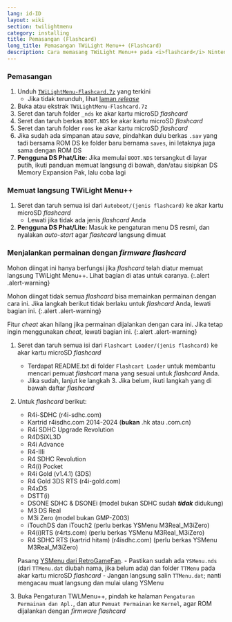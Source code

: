 ```yaml
---
lang: id-ID
layout: wiki
section: twilightmenu
category: installing
title: Pemasangan (Flashcard)
long_title: Pemasangan TWiLight Menu++ (Flashcard)
description: Cara memasang TWiLight Menu++ pada <i>flashcard</i> Nintendo DS
---
```


### Pemasangan
1. Unduh [`TWiLightMenu-Flashcard.7z`](https://github.com/DS-Homebrew/TWiLightMenu/releases/latest/download/TWiLightMenu-Flashcard.7z) yang terkini
    - Jika tidak terunduh, lihat [laman *release*](https://github.com/DS-Homebrew/TWiLightMenu/releases/latest)
1. Buka atau ekstrak `TWiLightMenu-Flashcard.7z`
1. Seret dan taruh folder `_nds` ke akar kartu microSD *flashcard*
1. Seret dan taruh berkas `BOOT.NDS` ke akar kartu microSD *flashcard*
1. Seret dan taruh folder `roms` ke akar kartu microSD *flashcard*
1. Jika sudah ada simpanan atau *save*, pindahkan dulu berkas `.sav` yang tadi bersama ROM DS ke folder baru bernama `saves`, ini letaknya juga sama dengan ROM DS
1. **Pengguna DS Phat/Lite:** Jika memulai `BOOT.NDS` tersangkut di layar putih, ikuti panduan memuat langsung di bawah, dan/atau sisipkan DS Memory Expansion Pak, lalu coba lagi

### Memuat langsung TWiLight Menu++
1. Seret dan taruh semua isi dari `Autoboot/(jenis flashcard)` ke akar kartu microSD *flashcard*
    - Lewati jika tidak ada jenis *flashcard* Anda
1. **Pengguna DS Phat/Lite:** Masuk ke pengaturan menu DS resmi, dan nyalakan *auto-start* agar *flashcard* langsung dimuat

### Menjalankan permainan dengan *firmware flashcard*

Mohon diingat ini hanya berfungsi jika *flashcard* telah diatur memuat langsung TWiLight Menu++. Lihat bagian di atas untuk caranya.
{:.alert .alert-warning}

Mohon diingat tidak semua *flashcard* bisa memainkan permainan dengan cara ini. Jika langkah berikut tidak berlaku untuk *flashcard* Anda, lewati bagian ini.
{:.alert .alert-warning}

Fitur *cheat* akan hilang jika permainan dijalankan dengan cara ini. Jika tetap ingin menggunakan *cheat*, lewati bagian ini.
{:.alert .alert-warning}

1. Seret dan taruh semua isi dari `Flashcart Loader/(jenis flashcard)` ke akar kartu microSD *flashcard*
    - Terdapat README.txt di folder `Flashcart Loader` untuk membantu mencari pemuat *flashcart* mana yang sesuai untuk *flashcard* Anda.
    - Jika sudah, lanjut ke langkah 3. Jika belum, ikuti langkah yang di bawah daftar *flashcard*

1. Untuk *flashcard* berikut:
    - R4i-SDHC (r4i-sdhc.com)
    - Kartrid r4isdhc.com 2014-2024 (**bukan** .hk atau .com.cn)
    - R4i SDHC Upgrade Revolution
    - R4DSiXL3D
    - R4i Advance
    - R4-IIIi
    - R4 SDHC Revolution
    - R4(i) Pocket
    - R4i Gold (v1.4.1) (3DS)
    - R4 Gold 3DS RTS (r4i-gold.com)
    - R4xDS
    - DSTT(i)
    - DSONE SDHC & DSONEi (model bukan SDHC sudah ***tidak*** didukung)
    - M3 DS Real
    - M3i Zero (model bukan GMP-Z003)
    - iTouchDS dan iTouch2 (perlu berkas YSMenu M3Real_M3iZero)
    - R4(i)RTS (r4rts.com) (perlu berkas YSMenu M3Real_M3iZero)
    - R4 SDHC RTS (kartrid hitam) (r4isdhc.com) (perlu berkas YSMenu M3Real_M3iZero)

    Pasang [YSMenu dari RetroGameFan](https://gbatemp.net/download/35737/).
        - Pastikan sudah ada `YSMenu.nds` (dari `TTMenu.dat` diubah nama, jika belum ada) dan folder `TTMenu` pada akar kartu microSD *flashcard*
        - Jangan langsung salin `TTMenu.dat`; nanti mengacau muat langsung dan mulai ulang YSMenu
1. Buka Pengaturan TWLMenu++, pindah ke halaman `Pengaturan Permainan dan Apl.`, dan atur `Pemuat Permainan` ke `Kernel`, agar ROM dijalankan dengan *firmware flashcard*

